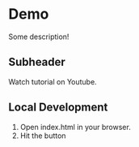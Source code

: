 # Demo

Some description!

## Subheader

Watch tutorial on Youtube.

## Local Development

1. Open index.html in your browser.
2. Hit the button
